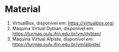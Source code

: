 # Material

1. VirtualBox, disponível em: <https://virtualbox.org/>
2. Máquina Virtual Dybian, disponível em: <https://turmas.oulu.ifrn.edu.br/vm/dybian/>
3. Máquina Virtual Alpiste, disponível em: <https://turmas.oulu.ifrn.edu.br/vm/alpiste/>